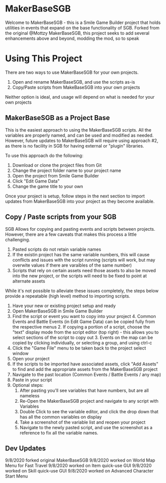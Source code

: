# MakerBaseSGB

Welcome to MakerBaseSGB - this is a Smile Game Builder project that holds utilities in events that expand on the base functionality of SGB. Forked from the original @Mottzy MakerBaseSGB, this project seeks to add several enhancements above and beyond, modding the mod, so to speak 

# Using This Project

There are two ways to use MakerBaseSGB for your own projects. 

1. Open and rename MakerBaseSGB, and use the scripts as-is
2. Copy/Paste scripts from MakeBaseSGB into your own projects

Neither option is ideal, and usage will depend on what is needed for your own projects

## MakerBaseSGB as a Project Base

This is the easiest approach to using the MakerBaseSGB scripts. All the variables are properly named, and can be used and modified as needed. However, future updates to MakerBaseSGB will require using approach #2, as there is no facility in SGB for having external or "plugin" libraries.

To use this approach do the following:

1. Download or clone the project files from Git
2. Change the project folder name to your project name
3. Open the project from Smile Game Builder
4. Click "Edit Game Data"
5. Change the game title to your own

Once your project is setup, follow steps in the next section to import updates from MakerBaseSGB into your project as they become available.

## Copy / Paste scripts from your SGB 

SGB Allows for copying and pasting events and scripts between projects. However, there are a few caveats that makes this process a little challenging.

1. Pasted scripts do not retain variable names
2. If the existin project has the same variable numbers, this will cause conflicts and issues with the script running (scripts will work, but may overwite values if there are varaibles of the same number)
3. Scripts that rely on certain assets need those assets to also be moved into the new project, or the scripts will need to be fixed to point at alternate assets

While it's not possible to alleviate these issues completely, the steps below provide a repeatable (high level) method to importing scripts.

1. Have your new or existing project setup and ready
2. Open MakerBaseSGB in Smile Game Builder
3. Find the script or event you want to copy into your project
   4. Common Events and Battle Events (in Edit Game Data) can be copied fully from the respective menus
   2. If copying a portion of a script, choose the "text" display mode from the script editor (top right) - this allows you to select sections of the script to copy out
   3. Events on the map can be copied by clicking individually, or selecting a group, and using ctrl-c
4. Click the "Game File" menu to be taken back to the project select window
5. Open your project
6. If the scripts to be imported have associated assets, click "Add Assets" to find and add the appropriate assets from the MakerBaseSGB project
7. Navigate to the past location (Common Events / Battle Events / any map)
8. Paste in your script
9. Optional steps:
   1. After pasting you'll see variables that have numbers, but are all nameless
   2. Re-Open the MakerBaseSGB project and navigate to any script with Variables
   3. Double Click to see the variable editor, and click the drop down that has all the common variables on display
   4. Take a screenshot of the variable list and reopen your project
   5. Navigate to the newly pasted script, and use the screenshot as a reference to fix all the variable names.
   
## Dev Updates

9/8/2020 forked original MakerBaseSGB
9/8/2020 worked on World Map Menu for Fast Travel
9/8/2020 worked on Item quick-use GUI
9/8/2020 worked on Skill quick-use GUI
9/8/2020 worked on Advanced Character Start Menu
